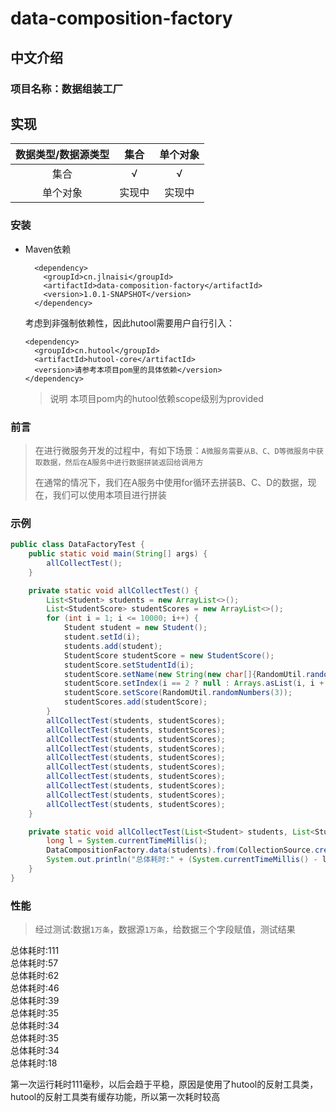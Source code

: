 # data-composition-factory

## 中文介绍

### 项目名称：数据组装工厂

## 实现

| 数据类型/数据源类型 | 集合  | 单个对象 | 
|:----------:|:---:|:----:|
|     集合     |  √  |  √   |
|    单个对象    | 实现中 | 实现中  | 

### 安装

- Maven依赖
  ```maven
    <dependency>
      <groupId>cn.jlnaisi</groupId>
      <artifactId>data-composition-factory</artifactId>
      <version>1.0.1-SNAPSHOT</version>
    </dependency>
    ```
  考虑到非强制依赖性，因此hutool需要用户自行引入：
  ```maven
  <dependency>
    <groupId>cn.hutool</groupId>
    <artifactId>hutool-core</artifactId>
    <version>请参考本项目pom里的具体依赖</version>
  </dependency>
  ```
  > 说明 本项目pom内的hutool依赖scope级别为provided

### 前言

> 在进行微服务开发的过程中，有如下场景：`A微服务需要从B、C、D等微服务中获取数据，然后在A服务中进行数据拼装返回给调用方`</br>
>
> 在通常的情况下，我们在A服务中使用for循环去拼装B、C、D的数据，现在，我们可以使用本项目进行拼装

### 示例

```java
public class DataFactoryTest {
    public static void main(String[] args) {
        allCollectTest();
    }

    private static void allCollectTest() {
        List<Student> students = new ArrayList<>();
        List<StudentScore> studentScores = new ArrayList<>();
        for (int i = 1; i <= 10000; i++) {
            Student student = new Student();
            student.setId(i);
            students.add(student);
            StudentScore studentScore = new StudentScore();
            studentScore.setStudentId(i);
            studentScore.setName(new String(new char[]{RandomUtil.randomChinese(), RandomUtil.randomChinese(), RandomUtil.randomChinese()}));
            studentScore.setIndex(i == 2 ? null : Arrays.asList(i, i + 1));
            studentScore.setScore(RandomUtil.randomNumbers(3));
            studentScores.add(studentScore);
        }
        allCollectTest(students, studentScores);
        allCollectTest(students, studentScores);
        allCollectTest(students, studentScores);
        allCollectTest(students, studentScores);
        allCollectTest(students, studentScores);
        allCollectTest(students, studentScores);
        allCollectTest(students, studentScores);
        allCollectTest(students, studentScores);
        allCollectTest(students, studentScores);
        allCollectTest(students, studentScores);
    }

    private static void allCollectTest(List<Student> students, List<StudentScore> studentScores) {
        long l = System.currentTimeMillis();
        DataCompositionFactory.data(students).from(CollectionSource.create(studentScores, Student.class).key(Student::getId, StudentScore::getStudentId).value(Student::getName, StudentScore::getName).key(Student::getId, StudentScore::getStudentId).value(Student::getScore, StudentScore::getScore).key(Student::getId, StudentScore::getStudentId).value(Student::getIndex, StudentScore::getIndex)).composition();
        System.out.println("总体耗时:" + (System.currentTimeMillis() - l));
    }
}
```

### 性能

> 经过测试:数据`1万条`，数据源`1万条`，给数据三个字段赋值，测试结果

总体耗时:111<br>
总体耗时:57<br>
总体耗时:62<br>
总体耗时:46<br>
总体耗时:39<br>
总体耗时:35<br>
总体耗时:34<br>
总体耗时:35<br>
总体耗时:34<br>
总体耗时:18<br>

第一次运行耗时111毫秒，以后会趋于平稳，原因是使用了hutool的反射工具类，hutool的反射工具类有缓存功能，所以第一次耗时较高